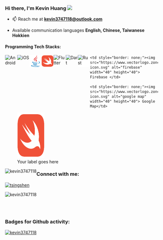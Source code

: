 ### Hi there, I'm Kevin Huang <img src="https://media.giphy.com/media/hvRJCLFzcasrR4ia7z/giphy.gif" width="25px">

- 📫  Reach me at **kevin3747118@outlook.com**

- Available communication languages **English, Chinese, Taiwanese Hokkien**
  
<!-- <h3 align="left">Programming Tech Stacks:</h3> -->
#### Programming Tech Stacks:
<img align="left" src="https://www.vectorlogo.zone/logos/android/android-icon.svg" alt="Android" title="Android" width="40" height="40">
<img align="left" src="https://www.vectorlogo.zone/logos/apple/apple-tile.svg" alt="iOS" title="iOS" width="40" height="40">
<img align="left" src="https://raw.githubusercontent.com/devicons/devicon/master/icons/java/java-original.svg" alt="Java" title="Java" width="40" height="40">
<img align="left" src="https://raw.githubusercontent.com/devicons/devicon/master/icons/swift/swift-original.svg" alt="Swift" title="Swift" width="40" height="40">
<img align="left" src="https://www.vectorlogo.zone/logos/flutterio/flutterio-icon.svg" alt="Flutter" title="Flutter" width="40" height="40">
<img align="left" src="https://www.vectorlogo.zone/logos/dartlang/dartlang-icon.svg" alt="Dart" title="Dart" width="40" height="40">
<img align="left" src="https://www.vectorlogo.zone/logos/rust-lang/rust-lang-icon.svg" alt="Rust" title="Rust" width="40" height="40" style="background-color:white;">

    <td style="border: none;"><img src="https://www.vectorlogo.zone/logos/firebase/firebase-icon.svg" alt="firebase" width="40" height="40"> Firebase </td>   

    <td style="border: none;"><img src="https://www.vectorlogo.zone/logos/google_maps/google_maps-icon.svg" alt="google map" width="40" height="40"> Google Map</td>                        
   </tr>
  </table>

<figure>
    <img src="https://raw.githubusercontent.com/devicons/devicon/master/icons/swift/swift-original.svg" height="150" width="90">
    <figcaption>Your label goes here</figcaption>
</figure>

<p><img align="left" src="https://github-readme-stats.vercel.app/api/top-langs?username=kevin3747118&show_icons=true&locale=en&layout=compact" alt="kevin3747118" /></p>

<h3 align="left">Connect with me:</h3>
<p align="left">
<a href="https://www.facebook.com/profile.php?id=100000332303571" target="blank"><img align="center" src="https://raw.githubusercontent.com/rahuldkjain/github-profile-readme-generator/master/src/images/icons/Social/facebook.svg" alt="tsingshen" height="30" width="40" /></a>
</p>

<p align="left"> <img src="https://komarev.com/ghpvc/?username=kevin3747118&label=Profile%20views&color=0e75b6&style=flat" alt="kevin3747118" /> </p>

<br/>
<br/>
<h3 align="left">Badges for Github activity:</h3>
<p align="left"> <a href="https://github.com/ryo-ma/github-profile-trophy"><img src="https://github-profile-trophy.vercel.app/?username=kevin3747118&theme=darkhub&no-bg=true" alt="kevin3747118" /></a> </p>
